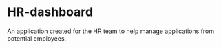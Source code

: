 # HR-dashboard
 An application created for the HR team to help manage applications from potential employees.

